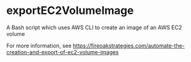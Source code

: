 # exportEC2VolumeImage
A Bash script which uses AWS CLI to create an image of an AWS EC2 volume

For more information, see https://fireoakstrategies.com/automate-the-creation-and-export-of-ec2-volume-images
